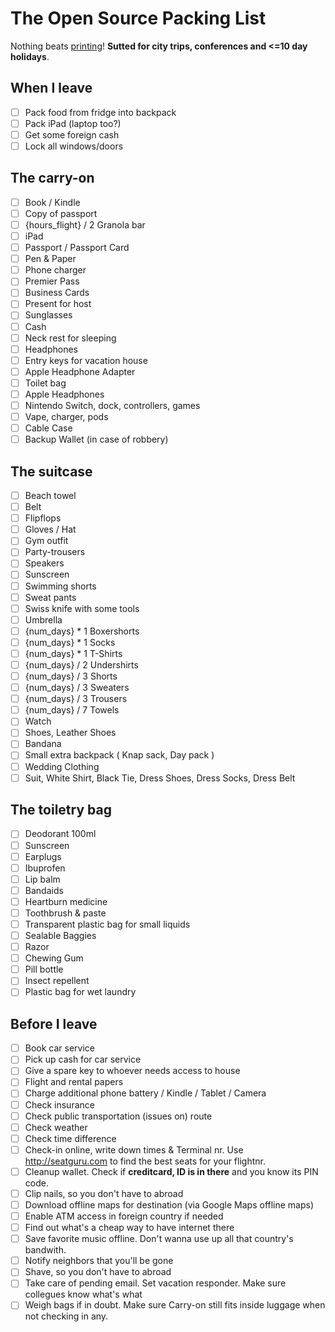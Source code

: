 # The Open Source Packing List

Nothing beats [printing](https://raw.github.com/hjhart/packing-list/master/README.md)! **Sutted for city trips, conferences and <=10 day holidays**.

## When I leave

- [ ] Pack food from fridge into backpack
- [ ] Pack iPad (laptop too?)
- [ ] Get some foreign cash
- [ ] Lock all windows/doors

## The carry-on

- [ ] Book / Kindle
- [ ] Copy of passport
- [ ] {hours_flight} / 2 Granola bar
- [ ] iPad
- [ ] Passport / Passport Card
- [ ] Pen & Paper
- [ ] Phone charger
- [ ] Premier Pass
- [ ] Business Cards
- [ ] Present for host
- [ ] Sunglasses
- [ ] Cash
- [ ] Neck rest for sleeping
- [ ] Headphones
- [ ] Entry keys for vacation house
- [ ] Apple Headphone Adapter
- [ ] Toilet bag
- [ ] Apple Headphones
- [ ] Nintendo Switch, dock, controllers, games
- [ ] Vape, charger, pods
- [ ] Cable Case
- [ ] Backup Wallet (in case of robbery)

## The suitcase

- [ ] Beach towel
- [ ] Belt
- [ ] Flipflops
- [ ] Gloves / Hat
- [ ] Gym outfit
- [ ] Party-trousers
- [ ] Speakers
- [ ] Sunscreen
- [ ] Swimming shorts
- [ ] Sweat pants
- [ ] Swiss knife with some tools
- [ ] Umbrella
- [ ] {num_days} * 1 Boxershorts
- [ ] {num_days} * 1 Socks
- [ ] {num_days} * 1 T-Shirts
- [ ] {num_days} / 2 Undershirts
- [ ] {num_days} / 3 Shorts
- [ ] {num_days} / 3 Sweaters
- [ ] {num_days} / 3 Trousers
- [ ] {num_days} / 7 Towels
- [ ] Watch
- [ ] Shoes, Leather Shoes
- [ ] Bandana
- [ ] Small extra backpack ( Knap sack, Day pack )
- [ ] Wedding Clothing
- [ ] Suit, White Shirt, Black Tie, Dress Shoes, Dress Socks, Dress Belt

## The toiletry bag

- [ ] Deodorant 100ml
- [ ] Sunscreen
- [ ] Earplugs
- [ ] Ibuprofen
- [ ] Lip balm
- [ ] Bandaids
- [ ] Heartburn medicine
- [ ] Toothbrush & paste
- [ ] Transparent plastic bag for small liquids
- [ ] Sealable Baggies
- [ ] Razor
- [ ] Chewing Gum
- [ ] Pill bottle
- [ ] Insect repellent
- [ ] Plastic bag for wet laundry

## Before I leave

- [ ] Book car service
- [ ] Pick up cash for car service
- [ ] Give a spare key to whoever needs access to house
- [ ] Flight and rental papers
- [ ] Charge additional phone battery / Kindle / Tablet / Camera
- [ ] Check insurance
- [ ] Check public transportation (issues on) route
- [ ] Check weather
- [ ] Check time difference
- [ ] Check-in online, write down times & Terminal nr. Use http://seatguru.com to find the best seats for your flightnr.
- [ ] Cleanup wallet. Check if **creditcard, ID is in there** and you know its PIN code.
- [ ] Clip nails, so you don't have to abroad
- [ ] Download offline maps for destination (via Google Maps offline maps)
- [ ] Enable ATM access in foreign country if needed
- [ ] Find out what's a cheap way to have internet there
- [ ] Save favorite music offline. Don't wanna use up all that country's bandwith.
- [ ] Notify neighbors that you'll be gone
- [ ] Shave, so you don't have to abroad
- [ ] Take care of pending email. Set vacation responder. Make sure collegues know what's what
- [ ] Weigh bags if in doubt. Make sure Carry-on still fits inside luggage when not checking in any.
